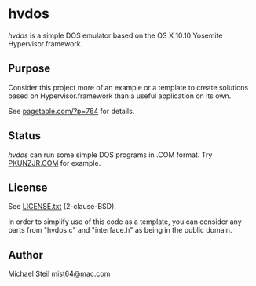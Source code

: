 # hvdos

*hvdos* is a simple DOS emulator based on the OS X 10.10 Yosemite Hypervisor.framework.

## Purpose

Consider this project more of an example or a template to create solutions based on Hypervisor.framework than a useful application on its own.

See [pagetable.com/?p=764](http://www.pagetable.com/?p=764) for details.

## Status

*hvdos* can run some simple DOS programs in .COM format. Try [PKUNZJR.COM](https://github.com/libcpu/libcpu/blob/2fa4a9574a3320bd3953d1b238c36f55090405fb/test/bin/x86/pkunzjr.com?raw=true) for example.

## License

See [LICENSE.txt](LICENSE.txt) (2-clause-BSD).

In order to simplify use of this code as a template, you can consider any parts from "hvdos.c" and "interface.h" as being in the public domain.

## Author

Michael Steil <mist64@mac.com>
